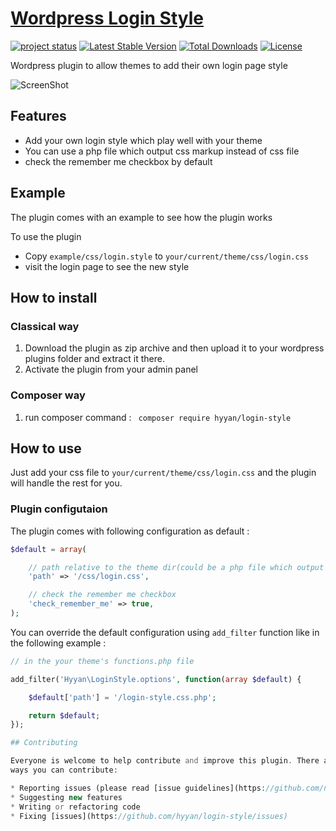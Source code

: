 # [Wordpress Login Style ](https://github.com/hyyan/login-style/)

[![project status](http://stillmaintained.com/hyyan/login-style.png)](http://stillmaintained.com/hyyan/login-style)
[![Latest Stable Version](https://poser.pugx.org/hyyan/login-style/v/stable.svg)](https://packagist.org/packages/hyyan/login-style)
[![Total Downloads](https://poser.pugx.org/hyyan/login-style/downloads.svg)](https://packagist.org/packages/hyyan/login-style)
[![License](https://poser.pugx.org/hyyan/login-style/license.svg)](https://packagist.org/packages/hyyan/login-style)

Wordpress plugin to allow themes to add their own login page style

![ScreenShot](https://raw.github.com/hyyan/login-style/master/screenshot-1.png)

## Features

* Add your own login style which play well with your theme
* You can use a php file which output css markup instead of css file 
* check the remember me checkbox by default

## Example

The plugin comes with an example to see how the plugin works

To use the plugin 

* Copy ```example/css/login.style``` to ```your/current/theme/css/login.css```
* visit the login page to see the new style
 
## How to install

### Classical way
    
1. Download the plugin as zip archive and then upload it to your wordpress plugins folder and 
extract it there.
2. Activate the plugin from your admin panel

### Composer way

1. run composer command : ``` composer require hyyan/login-style```

## How to use

Just add your css file to ```your/current/theme/css/login.css``` and the plugin 
will handle the rest for you.

### Plugin configutaion

The plugin comes with following configuration as default :

```php
$default = array(

    // path relative to the theme dir(could be a php file which output css markup)
    'path' => '/css/login.css',

    // check the remember me checkbox 
    'check_remember_me' => true,
);
```
You can override the default configuration using ```add_filter``` function like 
in the following example :

```php
// in the your theme's functions.php file

add_filter('Hyyan\LoginStyle.options', function(array $default) {

    $default['path'] = '/login-style.css.php';

    return $default;
});

## Contributing

Everyone is welcome to help contribute and improve this plugin. There are several 
ways you can contribute:

* Reporting issues (please read [issue guidelines](https://github.com/necolas/issue-guidelines))
* Suggesting new features
* Writing or refactoring code
* Fixing [issues](https://github.com/hyyan/login-style/issues)

